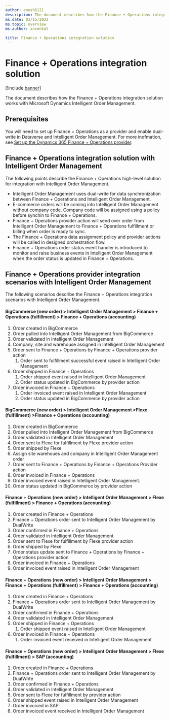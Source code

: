 ```yaml
---
author: anush6121 
description: The document describes how the Finance + Operations integration solution works with Microsoft Dynamics Intelligent Order Management.
ms.date: 03/15/2022
ms.topic: overview
ms.author: anvenkat

title: Finance + Operations integration solution
---
```


# Finance + Operations integration solution

[!include [banner](includes/banner.md)]

The document describes how the Finance + Operations integration solution works with Microsoft Dynamics Intelligent Order Management.

## Prerequisites 

You will need to set up Finance + Operations as a provider and enable dual-write in Dataverse and Intelligent Order Management. For more inofmation, see [Set up the Dynamics 365 Finance + Operations provider](set-up-finops-provider.md).

## Finance + Operations integration solution with Intelligent Order Management

The following points describe the Finance + Operations high-level solution for integration with Intelligent Order Management.

- Intelligent Order Management uses dual-write for data synchronization between Finance + Operations and Intelligent Order Management.
- E-commerce orders will be coming into Intelligent Order Management without company code. Company code will be assigned using a policy before synchin to Finance + Operations.
- Finance + Operations provider action will send over order from Intelligent Order Management to Finance + Operations fulfillment or billing when order is ready to sync. 
- The Finance + Operations data assignment policy and provider actions will be called in designed orchestration flow.
- Finance + Operations order status event handler is introduced to monitor and raise business events in Intelligent Order Management when the order status is updated in Finance + Operations.
    
## Finance + Operations provider integration scenarios with Intelligent Order Management

The following scenarios describe the Finance + Operations integration scenarios with Intelligent Order Management.

#### BigCommerce (new order) \> Intelligent Order Management \> Finance + Operations (fulfillment) \> Finance + Operations (accounting)

1. Order created in BigCommerce
1. Order pulled into Intelligent Order Management from BigCommerce
1. Order validated in Intelligent Order Management
1. Company, site and warehouse assigned in Intelligent Order Management
1. Order sent to Finance + Operations by Finance + Operations provider action
    1.	Order sent to fulfillment successful event raised in Intelligent Order Management
1. Order shipped in Finance + Operations
    1.  Order shipped event raised in Intelligent Order Management
    1. Order status updated in BigCommerce by provider action
1. Order invoiced in Finance + Operations
    1.  Order invoiced event raised in Intelligent Order Management
    1. Order status updated in BigCommerce by provider action

#### BigCommerce (new order) \> Intelligent Order Management \>Flexe (fulfillment) \>Finance + Operations (accounting)

1. Order created in BigCommerce
1. Order pulled into Intelligent Order Management from BigCommerce
1. Order validated in Intelligent Order Management
1. Order sent to Flexe for fulfillment by Flexe provider action
1. Order shipped by Flexe
1. Assign site warehoues and company in Intelligent Order Management order
1. Order sent to Finance + Operations by Finance + Operations Provider action
1. Order invoiced in Finance + Operations
1. Order invoiced event raised in Intelligent Order Management.
1. Order status updated in BigCommerce by provider action

#### Finance + Operations (new order) \> Intelligent Order Management \> Flexe (fulfillment) \> Finance + Operations (accounting)

1. Order created in Finance + Operations
1. Finance + Operations order sent to Intelligent Order Management by DualWrite
1. Order confirmed in Finance + Operations
1. Order validated in Intelligent Order Management
1. Order sent to Flexe for fulfillment by Flexe provider action
1. Order shipped by Flexe
1. Order status update sent to Finance + Operations by Finance + Operations provider action
1. Order invoiced in Finance + Operations
1. Order invoiced event raised in Intelligent Order Management

#### Finance + Operations (new order) \> Intelligent Order Management \> Finance + Operations (fulfillment) \> Finance + Operations (accounting)

1. Order created in Finance + Operations
1. Finance + Operations order sent to Intelligent Order Management by DualWrite
1. Order confirmed in Finance + Operations
1. Order validated in Intelligent Order Management
1. Order shipped in Finance + Operations
    1. Order shipped event raised in Intelligent Order Management
1. Order invoiced in Finance + Operations
    1. Order invoiced event received in Intelligent Order Management

#### Finance + Operations (new order) \> Intelligent Order Management \> Flexe (fulfillment) \> SAP (accounting)

1. Order created in Finance + Operations
1. Finance + Operations order sent to Intelligent Order Management by DualWrite
1. Order confirmed in Finance + Operations
1. Order validated in Intelligent Order Management
1. Order sent to Flexe for fulfillment by provider action
1. Order shipped event raised in Intelligent Order Management
1. Order invoiced in SAP
1. Order invoiced event received in Intelligent Order Management
